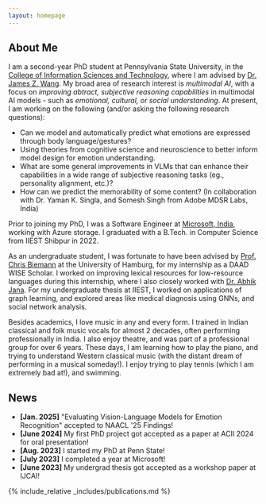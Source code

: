 ```yaml
---
layout: homepage
---
```


## About Me

I am a second-year PhD student at Pennsylvania State University, in the [College of Information Sciences and Technology](https://ist.psu.edu/), where I am advised by [Dr. James Z. Wang](https://wang.ist.psu.edu/docs/home.shtml). My broad area of research interest is _multimodal AI_, with a focus on _improving abtract, subjective reasoning capabilities_ in multimodal AI models - such as _emotional, cultural, or social understanding_. At present, I am working on the following (and/or asking the following research questions): 

- Can we model and automatically predict what emotions are expressed through body language/gestures? 
- Using theories from cognitive science and neuroscience to better inform model design for emotion understanding.
- What are some general improvements in VLMs that can enhance their capabilities in a wide range of subjective reasoning tasks (eg., personality alignment, etc.)?
- How can we predict the memorability of some content? (In collaboration with Dr. Yaman K. Singla, and Somesh Singh from Adobe MDSR Labs, India)

Prior to joining my PhD, I was a Software Engineer at [Microsoft, India](https://www.microsoft.com/en-in/msidc/), working with Azure storage. I graduated with a B.Tech. in Computer Science from IIEST Shibpur in 2022. 

As an undergraduate student, I was fortunate to have been advised by [Prof. Chris Biemann](https://www.inf.uni-hamburg.de/en/inst/ab/lt/people/chris-biemann.html) at the University of Hamburg, for my internship as a DAAD WISE Scholar. I worked on improving lexical resources for low-resource languages during this internship, where I also closely worked with [Dr. Abhik Jana](https://www.iitbbs.ac.in/profile.php/abhik/). For my undergraduate thesis at IIEST, I worked on applications of graph learning, and explored areas like medical diagnosis using GNNs, and social network analysis.

Besides academics, I love music in any and every form. I trained in Indian classical and folk music vocals for almost 2 decades, often performing professionally in India. I also enjoy theatre, and was part of a professional group for over 6 years. These days, I am learning how to play the piano, and trying to understand Western classical music (with the distant dream of performing in a musical someday!). I enjoy trying to play tennis (which I am extremely bad at!), and swimming. 

## News

- **[Jan. 2025]** "Evaluating Vision-Language Models for Emotion Recognition" accepted to NAACL '25 Findings!
- **[June 2024]** My first PhD project got accepted as a paper at ACII 2024 for oral presentation! 
- **[Aug. 2023]** I started my PhD at Penn State! 
- **[July 2023]** I completed a year at Microsoft!
- **[June 2023]** My undergrad thesis got accepted as a workshop paper at IJCAI!

{% include_relative _includes/publications.md %}

